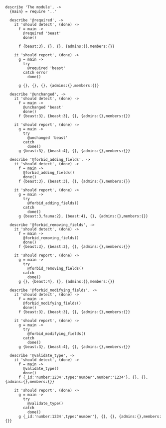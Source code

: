     describe 'The module', ->
      {main} = require '..'

      describe '@required', ->
        it 'should detect', (done) ->
          f = main ->
            @required 'beast'
            done()

          f {beast:3}, {}, {}, {admins:{},members:{}}

        it 'should report', (done) ->
          g = main ->
            try
              @required 'beast'
            catch error
              done()

          g {}, {}, {}, {admins:{},members:{}}

      describe '@unchanged', ->
        it 'should detect', (done) ->
          f = main ->
            @unchanged 'beast'
            done()
          f {beast:3}, {beast:3}, {}, {admins:{},members:{}}

        it 'should report', (done) ->
          g = main ->
            try
              @unchanged 'beast'
            catch
              done()
          g {beast:3}, {beast:4}, {}, {admins:{},members:{}}

      describe '@forbid_adding_fields', ->
        it 'should detect', (done) ->
          f = main ->
            @forbid_adding_fields()
            done()
          f {beast:3}, {beast:3}, {}, {admins:{},members:{}}

        it 'should report', (done) ->
          g = main ->
            try
              @forbid_adding_fields()
            catch
              done()
          g {beast:3,fauna:2}, {beast:4}, {}, {admins:{},members:{}}

      describe '@forbid_removing_fields', ->
        it 'should detect', (done) ->
          f = main ->
            @forbid_removing_fields()
            done()
          f {beast:3}, {beast:3}, {}, {admins:{},members:{}}

        it 'should report', (done) ->
          g = main ->
            try
              @forbid_removing_fields()
            catch
              done()
          g {}, {beast:4}, {}, {admins:{},members:{}}

      describe '@forbid_modifying_fields', ->
        it 'should detect', (done) ->
          f = main ->
            @forbid_modifying_fields()
            done()
          f {beast:3}, {beast:3}, {}, {admins:{},members:{}}

        it 'should report', (done) ->
          g = main ->
            try
              @forbid_modifying_fields()
            catch
              done()
          g {beast:3}, {beast:4}, {}, {admins:{},members:{}}

      describe '@validate_type', ->
        it 'should detect', (done) ->
          f = main ->
            @validate_type()
            done()
          f {_id:'number:1234',type:'number',number:'1234'}, {}, {}, {admins:{},members:{}}

        it 'should report', (done) ->
          g = main ->
            try
              @validate_type()
            catch
              done()
          g {_id:'number:1234',type:'number'}, {}, {}, {admins:{},members:{}}
